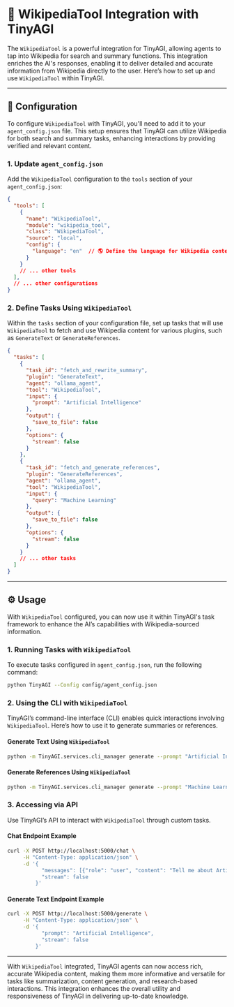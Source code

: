 # 📘 WikipediaTool Integration with TinyAGI

The `WikipediaTool` is a powerful integration for TinyAGI, allowing agents to tap into Wikipedia for search and summary functions. This integration enriches the AI's responses, enabling it to deliver detailed and accurate information from Wikipedia directly to the user. Here’s how to set up and use `WikipediaTool` within TinyAGI.

---

## 🔧 Configuration

To configure `WikipediaTool` with TinyAGI, you'll need to add it to your `agent_config.json` file. This setup ensures that TinyAGI can utilize Wikipedia for both search and summary tasks, enhancing interactions by providing verified and relevant content.

### 1. **Update `agent_config.json`**

Add the `WikipediaTool` configuration to the `tools` section of your `agent_config.json`:

```json
{
  "tools": [
    {
      "name": "WikipediaTool",
      "module": "wikipedia_tool",
      "class": "WikipediaTool",
      "source": "local",
      "config": {
        "language": "en"  // 🌎 Define the language for Wikipedia content (default is 'en')
      }
    }
    // ... other tools
  ],
  // ... other configurations
}
```

### 2. **Define Tasks Using `WikipediaTool`**

Within the `tasks` section of your configuration file, set up tasks that will use `WikipediaTool` to fetch and use Wikipedia content for various plugins, such as `GenerateText` or `GenerateReferences`.

```json
{
  "tasks": [
    {
      "task_id": "fetch_and_rewrite_summary",
      "plugin": "GenerateText",
      "agent": "ollama_agent",
      "tool": "WikipediaTool",
      "input": {
        "prompt": "Artificial Intelligence"
      },
      "output": {
        "save_to_file": false
      },
      "options": {
        "stream": false
      }
    },
    {
      "task_id": "fetch_and_generate_references",
      "plugin": "GenerateReferences",
      "agent": "ollama_agent",
      "tool": "WikipediaTool",
      "input": {
        "query": "Machine Learning"
      },
      "output": {
        "save_to_file": false
      },
      "options": {
        "stream": false
      }
    }
    // ... other tasks
  ]
}
```

---

## ⚙️ Usage

With `WikipediaTool` configured, you can now use it within TinyAGI's task framework to enhance the AI’s capabilities with Wikipedia-sourced information.

### 1. **Running Tasks with `WikipediaTool`**

To execute tasks configured in `agent_config.json`, run the following command:

```bash
python TinyAGI --Config config/agent_config.json
```

### 2. **Using the CLI with `WikipediaTool`**

TinyAGI’s command-line interface (CLI) enables quick interactions involving `WikipediaTool`. Here’s how to use it to generate summaries or references.

#### Generate Text Using `WikipediaTool`

```bash
python -m TinyAGI.services.cli_manager generate --prompt "Artificial Intelligence"
```

#### Generate References Using `WikipediaTool`

```bash
python -m TinyAGI.services.cli_manager generate --prompt "Machine Learning"
```

### 3. **Accessing via API**

Use TinyAGI’s API to interact with `WikipediaTool` through custom tasks.

#### Chat Endpoint Example

```bash
curl -X POST http://localhost:5000/chat \
     -H "Content-Type: application/json" \
     -d '{
           "messages": [{"role": "user", "content": "Tell me about Artificial Intelligence."}],
           "stream": false
         }'
```

#### Generate Text Endpoint Example

```bash
curl -X POST http://localhost:5000/generate \
     -H "Content-Type: application/json" \
     -d '{
           "prompt": "Artificial Intelligence",
           "stream": false
         }'
```

---

With `WikipediaTool` integrated, TinyAGI agents can now access rich, accurate Wikipedia content, making them more informative and versatile for tasks like summarization, content generation, and research-based interactions. This integration enhances the overall utility and responsiveness of TinyAGI in delivering up-to-date knowledge.
